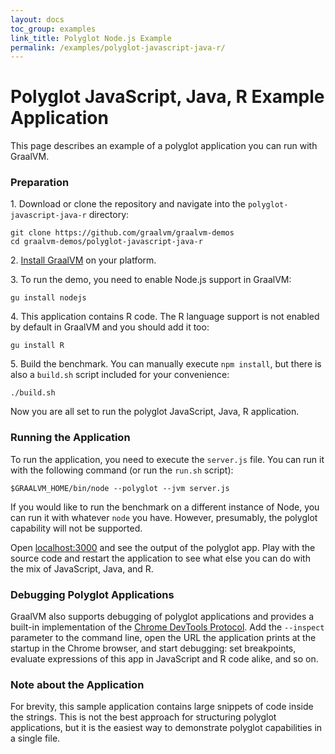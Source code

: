 ```yaml
---
layout: docs
toc_group: examples
link_title: Polyglot Node.js Example
permalink: /examples/polyglot-javascript-java-r/
---
```


# Polyglot JavaScript, Java, R Example Application

This page describes an example of a polyglot application you can run with GraalVM.

### Preparation

1&#46; Download or clone the repository and navigate into the `polyglot-javascript-java-r` directory:
```shell
git clone https://github.com/graalvm/graalvm-demos
cd graalvm-demos/polyglot-javascript-java-r
```

2&#46; [Install GraalVM](../getting-started/graalvm-community/get-started-graalvm-community.md#install-graalvm) on your platform.

3&#46; To run the demo, you need to enable Node.js support in GraalVM:
```shell
gu install nodejs
```

4&#46; This application contains R code. The R language support is not enabled by default in GraalVM and you should add it too:
```shell
gu install R
```

5&#46; Build the benchmark. You can manually execute `npm install`, but there is also a `build.sh` script included for your convenience:
```shell
./build.sh
```
Now you are all set to run the polyglot JavaScript, Java, R application.

### Running the Application

To run the application, you need to execute the `server.js` file.
You can run it with the following command (or run the `run.sh` script):
```shell
$GRAALVM_HOME/bin/node --polyglot --jvm server.js
```

If you would like to run the benchmark on a different instance of Node,
you can run it with whatever `node` you have. However, presumably, the polyglot
capability will not be supported.

Open [localhost:3000](http://localhost:3000) and see the output of the polyglot app.
Play with the source code and restart the application to see what else
you can do with the mix of JavaScript, Java, and R.

### Debugging Polyglot Applications

GraalVM also supports debugging of polyglot applications and provides a built-in
implementation of the [Chrome DevTools Protocol](../tools/chrome-debugger.md). Add the `--inspect` parameter to the command line, open the URL the application
prints at the startup in the Chrome browser, and start debugging: set breakpoints,
evaluate expressions of this app in JavaScript and R code alike, and so on.

### Note about the Application

For brevity, this sample application contains large snippets of code
inside the strings. This is not the best approach for structuring polyglot applications,
but it is the easiest way to demonstrate polyglot capabilities in a single file.
